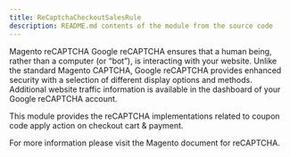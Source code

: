 ```yaml
---
title: ReCaptchaCheckoutSalesRule
description: README.md contents of the module from the source code
---
```


Magento reCAPTCHA
Google reCAPTCHA ensures that a human being, rather than a computer (or “bot”), is interacting with your website. Unlike the standard Magento CAPTCHA, Google reCAPTCHA provides enhanced security with a selection of different display options and methods. Additional website traffic information is available in the dashboard of your Google reCAPTCHA account.

This module provides the reCAPTCHA implementations related to coupon code apply action on checkout cart & payment.

For more information please visit the Magento document for reCAPTCHA.
